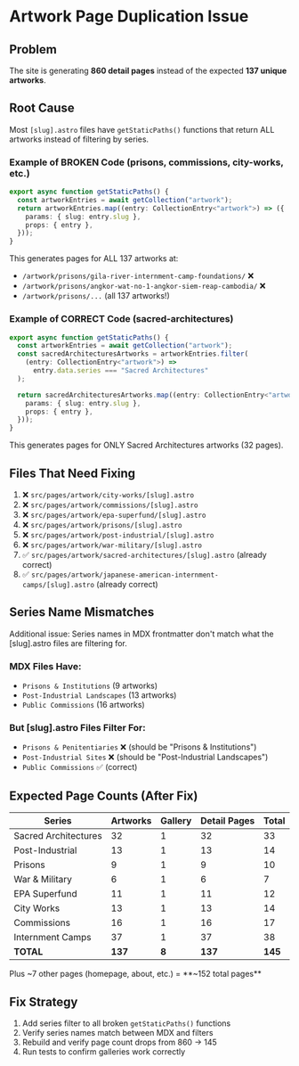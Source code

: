 # Artwork Page Duplication Issue

## Problem

The site is generating **860 detail pages** instead of the expected **137 unique artworks**.

## Root Cause

Most `[slug].astro` files have `getStaticPaths()` functions that return ALL artworks instead of filtering by series.

### Example of BROKEN Code (prisons, commissions, city-works, etc.)

```typescript
export async function getStaticPaths() {
  const artworkEntries = await getCollection("artwork");
  return artworkEntries.map((entry: CollectionEntry<"artwork">) => ({
    params: { slug: entry.slug },
    props: { entry },
  }));
}
```

This generates pages for ALL 137 artworks at:
- `/artwork/prisons/gila-river-internment-camp-foundations/` ❌
- `/artwork/prisons/angkor-wat-no-1-angkor-siem-reap-cambodia/` ❌
- `/artwork/prisons/...` (all 137 artworks!)

### Example of CORRECT Code (sacred-architectures)

```typescript
export async function getStaticPaths() {
  const artworkEntries = await getCollection("artwork");
  const sacredArchitecturesArtworks = artworkEntries.filter(
    (entry: CollectionEntry<"artwork">) =>
      entry.data.series === "Sacred Architectures"
  );

  return sacredArchitecturesArtworks.map((entry: CollectionEntry<"artwork">) => ({
    params: { slug: entry.slug },
    props: { entry },
  }));
}
```

This generates pages for ONLY Sacred Architectures artworks (32 pages).

## Files That Need Fixing

1. ❌ `src/pages/artwork/city-works/[slug].astro`
2. ❌ `src/pages/artwork/commissions/[slug].astro`
3. ❌ `src/pages/artwork/epa-superfund/[slug].astro`
4. ❌ `src/pages/artwork/prisons/[slug].astro`
5. ❌ `src/pages/artwork/post-industrial/[slug].astro`
6. ❌ `src/pages/artwork/war-military/[slug].astro`
7. ✅ `src/pages/artwork/sacred-architectures/[slug].astro` (already correct)
8. ✅ `src/pages/artwork/japanese-american-internment-camps/[slug].astro` (already correct)

## Series Name Mismatches

Additional issue: Series names in MDX frontmatter don't match what the [slug].astro files are filtering for.

### MDX Files Have:
- `Prisons & Institutions` (9 artworks)
- `Post-Industrial Landscapes` (13 artworks)
- `Public Commissions` (16 artworks)

### But [slug].astro Files Filter For:
- `Prisons & Penitentiaries` ❌ (should be "Prisons & Institutions")
- `Post-Industrial Sites` ❌ (should be "Post-Industrial Landscapes")
- `Public Commissions` ✅ (correct)

## Expected Page Counts (After Fix)

| Series | Artworks | Gallery | Detail Pages | Total |
|--------|----------|---------|--------------|-------|
| Sacred Architectures | 32 | 1 | 32 | 33 |
| Post-Industrial | 13 | 1 | 13 | 14 |
| Prisons | 9 | 1 | 9 | 10 |
| War & Military | 6 | 1 | 6 | 7 |
| EPA Superfund | 11 | 1 | 11 | 12 |
| City Works | 13 | 1 | 13 | 14 |
| Commissions | 16 | 1 | 16 | 17 |
| Internment Camps | 37 | 1 | 37 | 38 |
| **TOTAL** | **137** | **8** | **137** | **145** |

Plus ~7 other pages (homepage, about, etc.) = **~152 total pages**

## Fix Strategy

1. Add series filter to all broken `getStaticPaths()` functions
2. Verify series names match between MDX and filters
3. Rebuild and verify page count drops from 860 → 145
4. Run tests to confirm galleries work correctly
